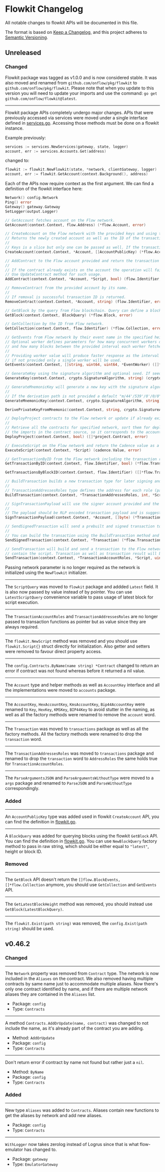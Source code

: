 # Flowkit Changelog

All notable changes to flowkit APIs will be documented in this file.

The format is based on [Keep a Changelog](https://keepachangelog.com/en/1.0.0/),
and this project adheres to [Semantic Versioning](https://semver.org/spec/v2.0.0.html).

## Unreleased

### Changed

Flowkit package was tagged as v1.0.0 and is now considered stable. 
It was also moved and renamed from `github.com/onflow/pkg/flowkit` to `github.com/onflow/pkg/flowkit`.
Please note that when you update to this version you will need to update your imports and 
use the command: `go get github.com/onflow/flowkit@latest`.


--- 

Flowkit package APIs  completely undergo major changes. APIs that were previously accessed via services were moved
under a single interface defined in [services.go](services.go). Accessing those methods must be done on a
flowkit instance.

Example previously:
```go
services := services.NewServices(gateway, state, logger)
account, err := services.Accounts.Get(address)
```
changed to:
```go
flowkit := flowkit.NewFlowkit(state, *network, clientGateway, logger)
account, err := flowkit.GetAccount(context.Background(), address)
```

Each of the APIs now require context as the first argument.
We can find a definition of the flowkit interface here:
```go
Network() config.Network
Ping() error
Gateway() gateway.Gateway
SetLogger(output.Logger)

// GetAccount fetches account on the Flow network.
GetAccount(context.Context, flow.Address) (*flow.Account, error)

// CreateAccount on the Flow network with the provided keys and using the signer for creation transaction.
// Returns the newly created account as well as the ID of the transaction that created the account.
//
// Keys is a slice but only one can be passed as well. If the transaction fails or there are other issues an error is returned.
CreateAccount(context.Context, *Account, []AccountPublicKey) (*flow.Account, flow.Identifier, error)

// AddContract to the Flow account provided and return the transaction ID.
//
// If the contract already exists on the account the operation will fail and error will be returned.
// Use UpdateContract method for such usage.
AddContract(context.Context, *Account, *Script, bool) (flow.Identifier, bool, error)

// RemoveContract from the provided account by its name.
//
// If removal is successful transaction ID is returned.
RemoveContract(context.Context, *Account, string) (flow.Identifier, error)

// GetBlock by the query from Flow blockchain. Query can define a block by ID, block by height or require the latest block.
GetBlock(context.Context, BlockQuery) (*flow.Block, error)

// GetCollection by the ID from Flow network.
GetCollection(context.Context, flow.Identifier) (*flow.Collection, error)

// GetEvents from Flow network by their event name in the specified height interval defined by start and end inclusive.
// Optional worker defines parameters for how many concurrent workers do we want to fetch our events,
// and how many blocks between the provided interval each worker fetches.
//
// Providing worker value will produce faster response as the interval will be scanned concurrently. This parameter is optional,
// if not provided only a single worker will be used.
GetEvents(context.Context, []string, uint64, uint64, *EventWorker) ([]flow.BlockEvents, error)

// GenerateKey using the signature algorithm and optional seed. If seed is not provided a random safe seed will be generated.
GenerateKey(context.Context, crypto.SignatureAlgorithm, string) (crypto.PrivateKey, error)

// GenerateMnemonicKey will generate a new key with the signature algorithm and optional derivation path.
//
// If the derivation path is not provided a default "m/44'/539'/0'/0/0" will be used.
GenerateMnemonicKey(context.Context, crypto.SignatureAlgorithm, string) (crypto.PrivateKey, string, error)

DerivePrivateKeyFromMnemonic(context.Context, string, crypto.SignatureAlgorithm, string) (crypto.PrivateKey, error)

// DeployProject contracts to the Flow network or update if already exists and update is set to true.
//
// Retrieve all the contracts for specified network, sort them for deployment deploy one by one and replace
// the imports in the contract source, so it corresponds to the account name the contract was deployed to.
DeployProject(context.Context, bool) ([]*project.Contract, error)

// ExecuteScript on the Flow network and return the Cadence value as a result.
ExecuteScript(context.Context, *Script) (cadence.Value, error)

// GetTransactionByID from the Flow network including the transaction result. Using the waitSeal we can wait for the transaction to be sealed.
GetTransactionByID(context.Context, flow.Identifier, bool) (*flow.Transaction, *flow.TransactionResult, error)

GetTransactionsByBlockID(context.Context, flow.Identifier) ([]*flow.Transaction, []*flow.TransactionResult, error)

// BuildTransaction builds a new transaction type for later signing and submitting to the network.
//
// TransactionAddressesRoles type defines the address for each role (payer, proposer, authorizers) and the script defines the transaction content.
BuildTransaction(context.Context, *TransactionAddressesRoles, int, *Script, uint64) (*Transaction, error)

// SignTransactionPayload will use the signer account provided and the payload raw byte content to sign it.
//
// The payload should be RLP encoded transaction payload and is suggested to be used in pair with BuildTransaction function.
SignTransactionPayload(context.Context, *Account, []byte) (*Transaction, error)

// SendSignedTransaction will send a prebuilt and signed transaction to the Flow network.
//
// You can build the transaction using the BuildTransaction method and then sign it using the SignTranscation method.
SendSignedTransaction(context.Context, *Transaction) (*flow.Transaction, *flow.TransactionResult, error)

// SendTransaction will build and send a transaction to the Flow network, using the accounts provided for each role and
// contain the script. Transaction as well as transaction result will be returned in case the transaction is successfully submitted.
SendTransaction(context.Context, *TransactionAccountRoles, *Script, uint64) (*flow.Transaction, *flow.TransactionResult, error)
```

Passing network parameter is no longer required as the network is initialized using the `NewFlowkit` initializer.

---

The `ScriptQuery` was moved to `flowkit` package and addded `Latest` field. It is also now passed by value instead of 
by pointer. You can use `LatestScriptQuery` convenience variable to pass usage of latest block for script execution.

----

The `TransactionAccountRoles` and `TransactionAddressesRoles` are no longer passed to transaction functions as 
pointer but as value since they are always required.

---

The `flowkit.NewScript` method was removed and you should use `flowkit.Script{}` struct directly for initialization. 
Also getter and setters were removed to favour direct property access.

---

The `config.Contracts.ByName(name string) *Contract` changed to return an error if contract 
was not found whereas before it returned a nil value.

---

The `Account` type and helper methods as well as `AccountKey` interface and all the implementations
were moved to `accounts` package.

---

The `AccountKey`, `HexAccountKey`, `KmsAccountKey`, `Bip44AccountKey` were renamed to `Key`, `HexKey`, `KMSKey`, `BIP44Key` to avoid stutter in the naming,
as well as all the factory methods were renamed to remove the `account` word.

--- 

The `Transaction` was moved to `transactions` package as well as all the factory methods.
All the factory methods were renamed to drop the `transaction` word.

---

The `TransactionAddressesRoles` was moved to `transactions` package and renamed to drop the 
`transaction` word to `AddressRoles` the same holds true for `TransactionAccountRoles`.

---

The `ParseArgumentsJSON` and `ParseArgumentsWithoutType` were moved to a `args` package and renamed 
to `ParseJSON` and `ParseWithoutType` correspondingly.


### Added

----
An `AccountPublicKey` type was added used in flowkit `CreateAccount` API, you can find the definition in [flowkit.go](flowkit.go).

---

A `BlockQuery` was added for querying blocks using the flowkit `GetBlock` API. You can find the definition in [flowkit.go](flowkit.go).
You can use `NewBlockQuery` factory method to pass in raw string, which should be either equal to `"latest"`, height or block ID.

### Removed

---

The `GetBlock` API doesn't return the `[]flow.BlockEvents, []*flow.Collection` anymore, you should use `GetCollection` and
`GetEvents` API.

---

The `GetLatestBlockHeight` method was removed, you should instead use `GetBlock(LatestBlockQuery)`.

---

The `flowkit.Exist(path string)` was removed, the `config.Exist(path string)` should be used.

## v0.46.2

### Changed

---
The `Network` property was removed from `Contract` type. The network is now included in
the `Aliases` on the contract. We also removed having multiple contracts by same name just to
accommodate multiple aliases. Now there's only one contract identified by name,
and if there are multiple network aliases they are contained in the `Aliases` list.
- Package: `config`
- Type: `Contracts`

---
A method `Contracts.AddOrUpdate(name, contract)` was changed to not include the name, as it's
already part of the contract you are adding.
- Method: `AddOrUpdate`
- Package: `config`
- Type: `Contracts`

---
Don't return error if contract by name not found but rather just a `nil`.
- Method: `ByName`
- Package: `config`
- Type: `Contracts`

### Added

---

New type `Aliases` was added to `Contracts`.
Aliases contain new functions to get the aliases by network and add new aliases.
- Package: `config`
- Type: `Contracts`


---

`WithLogger` now takes zerolog instead of Logrus since that is what flow-emulator has changed to.
- Package: `gateway`
- Type: `EmulatorGateway`
